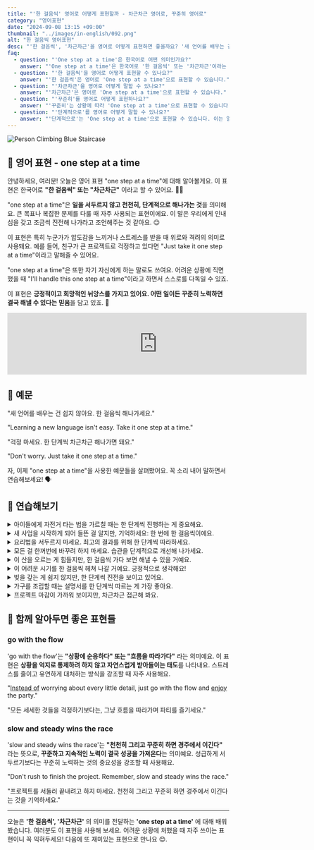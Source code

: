 ```yaml
---
title: "'한 걸음씩' 영어로 어떻게 표현할까 - 차근차근 영어로, 꾸준히 영어로"
category: "영어표현"
date: "2024-09-08 13:15 +09:00"
thumbnail: "../images/in-english/092.png"
alt: "한 걸음씩 영어표현"
desc: "'한 걸음씩', '차근차근'을 영어로 어떻게 표현하면 좋을까요? '새 언어를 배우는 건 쉽지 않아요. 한 걸음씩 해나가세요.', '걱정 마세요. 한 단계씩 차근차근 해나가면 돼요.' 등을 영어로 표현하는 법을 배워봅시다. 다양한 예문을 통해서 연습하고 본인의 표현으로 만들어 보세요."
faq:
  - question: "'One step at a time'은 한국어로 어떤 의미인가요?"
    answer: "'One step at a time'은 한국어로 '한 걸음씩' 또는 '차근차근'이라는 의미입니다. 일을 서두르지 않고 천천히, 단계적으로 해나가는 것을 의미합니다."
  - question: "'한 걸음씩'을 영어로 어떻게 표현할 수 있나요?"
    answer: "'한 걸음씩'은 영어로 'One step at a time'으로 표현할 수 있습니다."
  - question: "'차근차근'을 영어로 어떻게 말할 수 있나요?"
    answer: "'차근차근'은 영어로 'One step at a time'으로 표현할 수 있습니다."
  - question: "'꾸준히'를 영어로 어떻게 표현하나요?"
    answer: "'꾸준히'는 상황에 따라 'One step at a time'으로 표현할 수 있습니다. 특히 일을 천천히 꾸준히 해나가는 맥락에서 사용할 수 있습니다."
  - question: "'단계적으로'를 영어로 어떻게 말할 수 있나요?"
    answer: "'단계적으로'는 'One step at a time'으로 표현할 수 있습니다. 이는 일을 순차적으로, 단계별로 진행한다는 의미를 담고 있습니다."
---
```


![Person Climbing Blue Staircase](../images/in-english/092-1.avif)

## 🌟 영어 표현 - one step at a time

안녕하세요, 여러분! 오늘은 영어 표현 "one step at a time"에 대해 알아볼게요. 이 표현은 한국어로 **"한 걸음씩" 또는 "차근차근"** 이라고 할 수 있어요. 🚶‍♂️

"one step at a time"은 **일을 서두르지 않고 천천히, 단계적으로 해나가는 것**을 의미해요. 큰 목표나 복잡한 문제를 다룰 때 자주 사용되는 표현이에요. 이 말은 우리에게 인내심을 갖고 조금씩 진전해 나가라고 조언해주는 것 같아요. 😌

이 표현은 특히 누군가가 압도감을 느끼거나 스트레스를 받을 때 위로와 격려의 의미로 사용돼요. 예를 들어, 친구가 큰 프로젝트로 걱정하고 있다면 "Just take it one step at a time"이라고 말해줄 수 있어요.

"one step at a time"은 또한 자기 자신에게 하는 말로도 쓰여요. 어려운 상황에 직면했을 때 "I'll handle this one step at a time"이라고 하면서 스스로를 다독일 수 있죠.

이 표현은 **긍정적이고 희망적인 뉘앙스를 가지고 있어요. 어떤 일이든 꾸준히 노력하면 결국 해낼 수 있다는 믿음**을 담고 있죠. 🌟

<iframe src="https://ads-partners.coupang.com/widgets.html?id=819055&template=carousel&trackingCode=AF7855282&subId=&width=680&height=140&tsource=" width="680" height="140" frameborder="0" scrolling="no" referrerpolicy="unsafe-url" browsingtopics></iframe>

## 📖 예문

"새 언어를 배우는 건 쉽지 않아요. 한 걸음씩 해나가세요."

"Learning a new language isn't easy. Take it one step at a time."

"걱정 마세요. 한 단계씩 차근차근 해나가면 돼요."

"Don't worry. Just take it one step at a time."

자, 이제 "one step at a time"을 사용한 예문들을 살펴봤어요. 꼭 소리 내어 말하면서 연습해보세요! 🗣️

## 💬 연습해보기

<details>
<summary>아이들에게 자전거 타는 법을 가르칠 때는 한 단계씩 진행하는 게 중요해요.</summary>
<span>When teaching kids to ride a bike, it's important to go one step at a time.</span>
</details>

<details>
<summary>새 사업을 시작하게 되어 들뜬 걸 알지만, 기억하세요: 한 번에 한 걸음씩이에요.</summary>
<span>I know you're <a href="/blog/in-english/003.excited-to-do/">excited to</a> start your new business, but remember: one step at a time.</span>
</details>

<details>
<summary>요리법을 서두르지 마세요. 최고의 결과를 위해 한 단계씩 따라하세요.</summary>
<span>Don't rush through the recipe. Follow it one step at a time for the best results.</span>
</details>

<details>
<summary>모든 걸 한꺼번에 바꾸려 하지 마세요. 습관을 단계적으로 개선해 나가세요.</summary>
<span>Don't <a href="/blog/in-english/117.try-to/">try to</a> change everything at once. Improve your habits one step at a time.</span>
</details>

<details>
<summary>이 산을 오르는 게 힘들지만, 한 걸음씩 가다 보면 해낼 수 있을 거예요.</summary>
<span>Climbing this mountain is <a href="/blog/in-english/183.tough/">tough</a> but we'll make it if we go one step at a time.</span>
</details>

<details>
<summary>이 어려운 시기를 한 걸음씩 헤쳐 나갈 거예요. 긍정적으로 생각해요!</summary>
<span>We'll get through this difficult period one step at a time. Stay positive!</span>
</details>

<details>
<summary>빚을 갚는 게 쉽지 않지만, 한 단계씩 진전을 보이고 있어요.</summary>
<span>Getting out of debt isn't easy, but we're making progress one step at a time.</span>
</details>

<details>
<summary>가구를 조립할 때는 설명서를 한 단계씩 따르는 게 가장 좋아요.</summary>
<span>When assembling furniture, it's best to follow the instructions one step at a time.</span>
</details>

<details>
<summary>프로젝트 마감이 가까워 보이지만, 차근차근 접근해 봐요.</summary>
<span>I know the project deadline seems close, but let's approach it one step at a time.</span>
</details>

## 🤝 함께 알아두면 좋은 표현들

### go with the flow

'go with the flow'는 **"상황에 순응하다" 또는 "흐름을 따라가다"** 라는 의미예요. 이 표현은 **상황을 억지로 통제하려 하지 않고 자연스럽게 받아들이는 태도**를 나타내요. 스트레스를 줄이고 유연하게 대처하는 방식을 강조할 때 자주 사용해요.

"[Instead of](/blog/in-english/169.instead-of/) worrying about every little detail, just go with the flow and <a href="/blog/in-english/128.enjoy-ing/">enjoy</a> the party."

"모든 세세한 것들을 걱정하기보다는, 그냥 흐름을 따라가며 파티를 즐기세요."

### slow and steady wins the race

'slow and steady wins the race'는 **"천천히 그리고 꾸준히 하면 경주에서 이긴다"** 라는 뜻으로, **꾸준하고 지속적인 노력이 결국 성공을 가져온다**는 의미예요. 성급하게 서두르기보다는 꾸준히 노력하는 것의 중요성을 강조할 때 사용해요.

"Don't rush to finish the project. Remember, slow and steady wins the race."

"프로젝트를 서둘러 끝내려고 하지 마세요. 천천히 그리고 꾸준히 하면 경주에서 이긴다는 것을 기억하세요."

---

오늘은 **'한 걸음씩', '차근차근'** 의 의미를 전달하는 **'one step at a time'** 에 대해 배워봤습니다. 여러분도 이 표현을 사용해 보세요. 어려운 상황에 처했을 때 자주 쓰이는 표현이니 꼭 익혀두세요! 다음에 또 재미있는 표현으로 만나요 😊.
